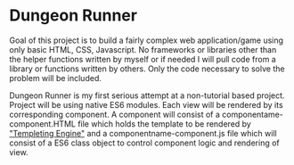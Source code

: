 # Dungeon Runner
Goal of this project is to build a fairly complex web application/game using only basic HTML, CSS, Javascript. No frameworks or libraries other than the helper functions written by myself or if needed I will pull code from a library or functions written by others. Only the code necessary to solve the problem will be included. 

Dungeon Runner is my first serious attempt at a non-tutorial based project. Project will be using native ES6 modules. Each view will be rendered by its corresponding component. A component will consist of a componentame-component.HTML file which holds the template to be rendered by ["Templeting Engine"](http://krasimirtsonev.com/blog/article/Javascript-template-engine-in-just-20-line) and a componentname-component.js file which will consist of a ES6 class object to control component logic and rendering of view. 



